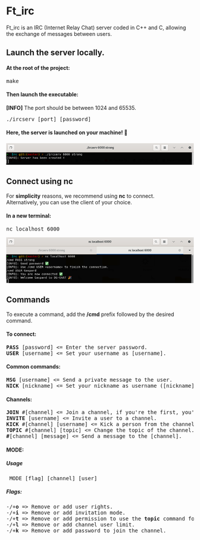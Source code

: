 <h1>Ft_irc</h1>
Ft_irc is an IRC (Internet Relay Chat) server coded in C++ and C, allowing the exchange of messages between users.
<h2>Launch the server locally.</h2>
<h4>At the root of the project:</h4>
<pre>make</pre>
<h4>Then launch the executable:</h4>
<b>[INFO]</b> The port should be between 1024 and 65535.
<pre>./ircserv [port] [password] </pre>
<h4>Here, the server is launched on your machine! 🎉<h4>
<img src="img/1.png">
<h2>Connect using nc</h2>
For <b>simplicity</b> reasons, we recommend using <b>nc</b> to connect.<br>
Alternatively, you can use the client of your choice.
<h4>In a new terminal:</h4>
<pre>nc localhost 6000</pre>
 <img src="img/3.png">
<h2> Commands </h2>
To execute a command, add the <b>/cmd</b> prefix followed by the desired command.
<h4>To connect:</h4>
<pre>
<b>PASS</b> [password] <= Enter the server password.
<b>USER</b> [username] <= Set your username as [username].
</pre>
 <h4>Common commands:</h4>
<pre>
<b>MSG</b> [username] <= Send a private message to the user.
<b>NICK</b> [nickname] <= Set your nickname as username ([nickname]).
</pre>
 <h4>Channels:</h4>
<pre>
<b>JOIN</b> #[channel] <= Join a channel, if you're the first, you'll be an ADMIN.
<b>INVITE</b> [username] <= Invite a user to a channel.
<b>KICK</b> #[channel] [username] <= Kick a person from the channel.
<b>TOPIC</b> #[channel] [topic] <= Change the topic of the channel.
<b>#</b>[channel] [message] <= Send a message to the [channel].
</pre>
 <h4>MODE:</h4>
 <h5>Usage</h5>
 <pre> MODE [flag] [channel] [user] </pre>
 <h5>Flags:</h5>
<pre>
-/+<b>o</b> => Remove or add user rights.
-/+<b>i</b> => Remove or add invitation mode.
-/+<b>t</b> => Remove or add permission to use the <b>topic</b> command for users.
-/+<b>l</b> => Remove or add channel user limit.
-/+<b>k</b> => Remove or add password to join the channel.
</pre>
